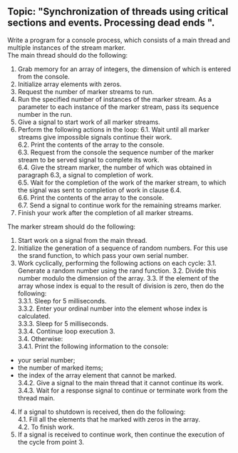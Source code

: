 ## Topic: "Synchronization of threads using critical sections and events. Processing dead ends ".

Write a program for a console process, which consists of a main thread and multiple instances of the stream marker.<br>
The main thread should do the following:<br>
1. Grab memory for an array of integers, the dimension of which is entered from the console.
2. Initialize array elements with zeros.
3. Request the number of marker streams to run.
4. Run the specified number of instances of the marker stream. As a parameter to each instance of the marker stream, pass its sequence number in the run.
5. Give a signal to start work of all marker streams.
6. Perform the following actions in the loop:
6.1. Wait until all marker streams give impossible signals continue their work.<br>
6.2. Print the contents of the array to the console.<br>
6.3. Request from the console the sequence number of the marker stream to be served signal to complete its work.<br>
6.4. Give the stream marker, the number of which was obtained in paragraph 6.3, a signal to completion of work.<br>
6.5. Wait for the completion of the work of the marker stream, to which the signal was sent to completion of work in clause 6.4.<br>
6.6. Print the contents of the array to the console.<br>
6.7. Send a signal to continue work for the remaining streams marker.<br>
7. Finish your work after the completion of all marker streams.

The marker stream should do the following:<br>
1. Start work on a signal from the main thread.
2. Initialize the generation of a sequence of random numbers. For this use the srand function, to which pass your own serial number.
3. Work cyclically, performing the following actions on each cycle:
3.1. Generate a random number using the rand function.
3.2. Divide this number modulo the dimension of the array.
3.3. If the element of the array whose index is equal to the result of division is zero, then do the following:<br>
3.3.1. Sleep for 5 milliseconds.<br>
3.3.2. Enter your ordinal number into the element whose index is calculated.<br>
3.3.3. Sleep for 5 milliseconds.<br>
3.3.4. Continue loop execution 3.<br>
3.4. Otherwise:<br>
3.4.1. Print the following information to the console:<br>
- your serial number;
- the number of marked items;
- the index of the array element that cannot be marked.<br>
3.4.2. Give a signal to the main thread that it cannot continue its work.<br>
3.4.3. Wait for a response signal to continue or terminate work from the thread main.<br>
4. If a signal to shutdown is received, then do the following:<br>
4.1. Fill all the elements that he marked with zeros in the array.<br>
4.2. To finish work.<br>
5. If a signal is received to continue work, then continue the execution of the cycle from point 3.

